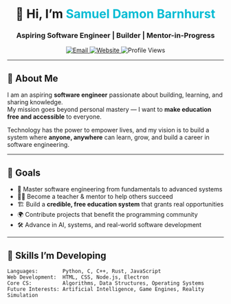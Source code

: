 <!-- Banner -->
<h1 align="center">👋 Hi, I’m <span style="color:#00bcd4;">Samuel Damon Barnhurst</span></h1>
<h3 align="center">Aspiring Software Engineer | Builder | Mentor-in-Progress</h3>

<p align="center">
  <a href="mailto:samueldbarnhurst@gmail.com">
    <img src="https://img.shields.io/badge/Email-Contact%20Me-blue?style=flat&logo=gmail" alt="Email"/>
  </a>
  <a href="https://sambarnhurst.github.io/Curriculum/index.html">
    <img src="https://img.shields.io/badge/Website-Curriculum-success?style=flat&logo=google-chrome" alt="Website"/>
  </a>
  <img src="https://komarev.com/ghpvc/?username=Sambarnhurst&label=Profile%20Views&color=blue&style=flat" alt="Profile Views"/>
</p>

---

## 🌟 About Me  
I am an aspiring **software engineer** passionate about building, learning, and sharing knowledge.  
My mission goes beyond personal mastery — I want to **make education free and accessible** to everyone.  

Technology has the power to empower lives, and my vision is to build a system where **anyone, anywhere** can learn, grow, and build a career in software engineering.  

---

## 🚀 Goals  
- 🌱 Master software engineering from fundamentals to advanced systems  
- 🧑‍🏫 Become a teacher & mentor to help others succeed  
- 🏗️ Build a **credible, free education system** that grants real opportunities  
- 🌍 Contribute projects that benefit the programming community  
- 🛠️ Advance in AI, systems, and real-world software development  

---

## 🔧 Skills I’m Developing  
```text
Languages:        Python, C, C++, Rust, JavaScript
Web Development:  HTML, CSS, Node.js, Electron
Core CS:          Algorithms, Data Structures, Operating Systems
Future Interests: Artificial Intelligence, Game Engines, Reality Simulation
